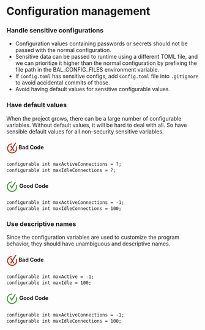 # Configuration management

<h3>Handle sensitive configurations</h3>

- Configuration values containing passwords or secrets should not be passed with the normal configuration.
- Sensitive data can be passed to runtime using a different TOML file, and we can prioritize it higher than the normal configuration by prefixing the file path in the BAL_CONFIG_FILES environment variable.
- If `Config.toml` has sensitive configs, add `Config.toml` file into `.gitignore` to avoid accidental commits of those.
- Avoid having default values for sensitive configurable values.

<h3>Have default values</h3>

When the project grows, there can be a large number of configurable variables. Without default values, it will be hard to deal with all. So have sensible default values for all non-security sensitive variables.

<h4><img align="center" height="30" src="../img/BadCode.png"> Bad Code</h4>

```bal
configurable int maxActiveConnections = ?;
configurable int maxIdleConnections = ?;
```

<h4><img align="center" height="30" src="../img/GoodCode.png"> Good Code</h4>

```bal
configurable int maxActiveConnections = -1;
configurable int maxIdleConnections = 100;
```

<h3>Use descriptive names</h3>

Since the configuration variables are used to customize the program behavior, they should have unambiguous and descriptive names. 

<h4><img align="center" height="30" src="../img/BadCode.png"> Bad Code</h4>

```bal
configurable int maxActive = -1;
configurable int maxIdle = 100;
```

<h4><img align="center" height="30" src="../img/GoodCode.png"> Good Code</h4>

```bal
configurable int maxActiveConnections = -1;
configurable int maxIdleConnections = 100;
```
